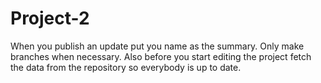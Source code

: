# Project-2
When you publish an update put you name as the summary.
Only make branches when necessary.
Also before you start editing the project fetch the data from the repository so everybody is up to date.
